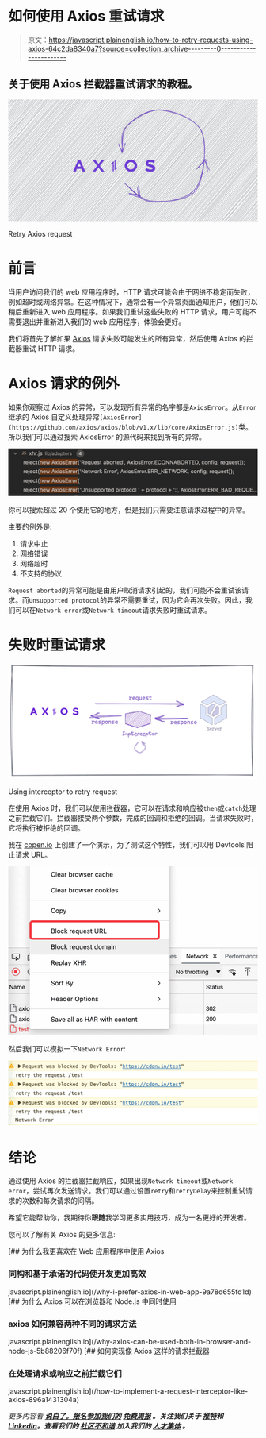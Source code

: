 # 如何使用 Axios 重试请求

> 原文：<https://javascript.plainenglish.io/how-to-retry-requests-using-axios-64c2da8340a7?source=collection_archive---------0----------------------->

## 关于使用 Axios 拦截器重试请求的教程。

![](img/cbed691ed4896f7a751e0dd4089624a2.png)

Retry Axios request

# 前言

当用户访问我们的 web 应用程序时，HTTP 请求可能会由于网络不稳定而失败，例如超时或网络异常。在这种情况下，通常会有一个异常页面通知用户，他们可以稍后重新进入 web 应用程序。如果我们重试这些失败的 HTTP 请求，用户可能不需要退出并重新进入我们的 web 应用程序，体验会更好。

我们将首先了解如果 [Axios](https://axios-http.com/) 请求失败可能发生的所有异常，然后使用 Axios 的拦截器重试 HTTP 请求。

# Axios 请求的例外

如果你观察过 Axios 的异常，可以发现所有异常的名字都是`AxiosError`。从`Error`继承的 Axios 自定义处理异常`[AxiosError](https://github.com/axios/axios/blob/v1.x/lib/core/AxiosError.js)`类。所以我们可以通过搜索 AxiosError 的源代码来找到所有的异常。

![](img/3b6c3f8b6d557af568acd62d80f8038c.png)

你可以搜索超过 20 个使用它的地方，但是我们只需要注意请求过程中的异常。

主要的例外是:

1.  请求中止
2.  网络错误
3.  网络超时
4.  不支持的协议

`Request aborted`的异常可能是由用户取消请求引起的，我们可能不会重试该请求。而`Unsupported protocol`的异常不需要重试，因为它会再次失败。因此，我们可以在`Network error`或`Network timeout`请求失败时重试请求。

# 失败时重试请求

![](img/9b5204878fd0859e34abeb029788a76f.png)

Using interceptor to retry request

在使用 Axios 时，我们可以使用拦截器，它可以在请求和响应被`then`或`catch`处理之前拦截它们。拦截器接受两个参数，完成的回调和拒绝的回调。当请求失败时，它将执行被拒绝的回调。

我在 [copen.io](https://codepen.io/bitbug/pen/wvmreeY) 上创建了一个演示，为了测试这个特性，我们可以用 Devtools 阻止请求 URL。

![](img/181d407796b9bd76a4f7b2b1164285e5.png)

然后我们可以模拟一下`Network Error`:

![](img/b9e3a3ccc982c531cc96abe3a57b62e1.png)

# 结论

通过使用 Axios 的拦截器拦截响应，如果出现`Network timeout`或`Network error`，尝试再次发送请求。我们可以通过设置`retry`和`retryDelay`来控制重试请求的次数和每次请求的间隔。

希望它能帮助你，我期待你**跟随**我学习更多实用技巧，成为一名更好的开发者。

您可以了解有关 Axios 的更多信息:

[](/why-i-prefer-axios-in-web-app-9a78d655fd1d) [## 为什么我更喜欢在 Web 应用程序中使用 Axios

### 同构和基于承诺的代码使开发更加高效

javascript.plainenglish.io](/why-i-prefer-axios-in-web-app-9a78d655fd1d) [](/why-axios-can-be-used-both-in-browser-and-node-js-5b88206f70f) [## 为什么 Axios 可以在浏览器和 Node.js 中同时使用

### axios 如何兼容两种不同的请求方法

javascript.plainenglish.io](/why-axios-can-be-used-both-in-browser-and-node-js-5b88206f70f) [](/how-to-implement-a-request-interceptor-like-axios-896a1431304a) [## 如何实现像 Axios 这样的请求拦截器

### 在处理请求或响应之前拦截它们

javascript.plainenglish.io](/how-to-implement-a-request-interceptor-like-axios-896a1431304a) 

*更多内容看* [***说白了。报名参加我们的***](https://plainenglish.io/) **[***免费周报***](http://newsletter.plainenglish.io/) *。关注我们关于* [***推特***](https://twitter.com/inPlainEngHQ)**和*[***LinkedIn***](https://www.linkedin.com/company/inplainenglish/)*。查看我们的* [***社区不和谐***](https://discord.gg/GtDtUAvyhW) *加入我们的* [***人才集体***](https://inplainenglish.pallet.com/talent/welcome) *。****